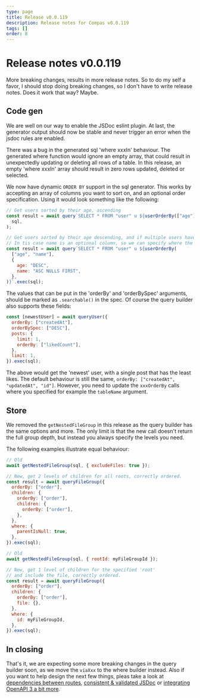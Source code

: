 ```yaml
---
type: page
title: Release v0.0.119
description: Release notes for Compas v0.0.119
tags: []
order: 8
---
```


# Release notes v0.0.119

More breaking changes, results in more release notes. So to do my self a favor,
I should stop doing breaking changes, so I don't have to write release notes.
Does it work that way? Maybe.

## Code gen

We are well on our way to enable the JSDoc eslint plugin. At last, the generator
output should now be stable and never trigger an error when the jsdoc rules are
enabled.

There was a bug in the generated sql 'where xxxIn' behaviour. The generated
where function would ignore an empty array, that could result in unexpectedly
updating or deleting all rows of a table. In this release, an empty 'where
xxxIn' array should result in zero rows updated, deleted or selected.

We now have dynamic `ORDER BY` support in the sql generator. This works by
accepting an array of columns you want to sort on, and an optional order
specification. Using it would look something like the following:

```js
// Get users sorted by their age, ascending
const result = await query`SELECT * FROM "user" u ${userOrderBy(["age"])}`.exec(
  sql,
);

// Get users sorted by their age descending, and if multiple users have the same age, on name ascending.
// In tis case name is an optional column, so we can specify where the 'null' values should go.
const result = await query`SELECT * FROM "user" u ${userOrderBy(
  ["age", "name"],
  {
    age: "DESC",
    name: "ASC NULLS FIRST",
  },
)}`.exec(sql);
```

The values that can be put in the 'orderBy' and 'orderBySpec' arguments, should
be marked as `.searchable()` in the spec. Of course the query builder also
supports these fields:

```js
const [newestUser] = await queryUser({
  orderBy: ["createdAt"],
  orderBySpec: ["DESC"],
  posts: {
    limit: 1,
    orderBy: ["likedCount"],
  },
  limit: 1,
}).exec(sql);
```

The above would get the 'newest' user, with a single post that has the least
likes. The default behaviour is still the same,
`orderBy: ["createdAt", "updatedAt", "id"]`. However, you need to update the
`xxxOrderBy` calls where you specified for example the `tableName` argument.

## Store

We removed the `getNestedFileGroup` in this release as the query builder has the
same options and more. The only limit is that the new call doesn't return the
full group depth, but instead you always specify the levels you need.

The following examples illustrate equal behaviour:

```js
// Old
await getNestedFileGroup(sql, { excludeFiles: true });

// New, get 2 levels of children for all roots, correctly ordered.
const result = await queryFileGroup({
  orderBy: ["order"],
  children: {
    orderBy: ["order"],
    children: {
      orderBy: ["order"],
    },
  },
  where: {
    parentIsNull: true,
  },
}).exec(sql);
```

```js
// Old
await getNestedFileGroup(sql, { rootId: myFileGroupId });

// New, get 1 level of children for the specified 'root'
// and include the file, correctly ordered.
const result = await queryFileGroup({
  orderBy: ["order"],
  children: {
    orderBy: ["order"],
    file: {},
  },
  where: {
    id: myFileGroupId,
  },
}).exec(sql);
```

## In closing

That's it, we are expecting some more breaking changes in the query builder
soon, as we move the `viaXxx` to the where builder instead. Also if you want to
help design the next few things, pleas take a look at
[dependencies between routes](https://github.com/compasjs/compas/issues/690),
[consistent & validated JSDoc](https://github.com/compasjs/compas/issues/568) or
[integrating OpenAPI 3 a bit more](https://github.com/compasjs/compas/issues/574).
